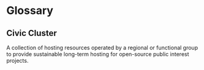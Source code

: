 # Glossary

## Civic Cluster

A collection of hosting resources operated by a regional or functional group to provide sustainable long-term hosting for open-source public interest projects.
